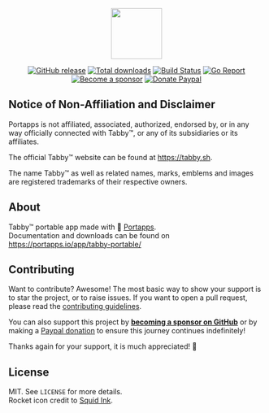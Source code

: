 <p align="center"><a href="https://portapps.io/app/tabby-portable/" target="_blank"><img width="100" src="https://github.com/portapps/tabby-portable/blob/master/res/papp.png"></a></p>

<p align="center">
  <a href="https://portapps.io/app/tabby-portable/#download"><img src="https://img.shields.io/github/release/portapps/tabby-portable.svg?style=flat-square" alt="GitHub release"></a>
  <a href="https://portapps.io/app/tabby-portable/#download"><img src="https://img.shields.io/github/downloads/portapps/tabby-portable/total.svg?style=flat-square" alt="Total downloads"></a>
  <a href="https://github.com/portapps/tabby-portable/actions?workflow=build"><img src="https://img.shields.io/github/actions/workflow/status/portapps/tabby-portable/build.yml?label=build&logo=github&style=flat-square" alt="Build Status"></a>
  <a href="https://goreportcard.com/report/github.com/portapps/tabby-portable"><img src="https://goreportcard.com/badge/github.com/portapps/tabby-portable?style=flat-square" alt="Go Report"></a>
  <br /><a href="https://github.com/sponsors/crazy-max"><img src="https://img.shields.io/badge/sponsor-crazy--max-181717.svg?logo=github&style=flat-square" alt="Become a sponsor"></a>
  <a href="https://www.paypal.me/crazyws"><img src="https://img.shields.io/badge/donate-paypal-00457c.svg?logo=paypal&style=flat-square" alt="Donate Paypal"></a>
</p>

## Notice of Non-Affiliation and Disclaimer

Portapps is not affiliated, associated, authorized, endorsed by, or in any way officially connected with Tabby™,
or any of its subsidiaries or its affiliates.

The official Tabby™ website can be found at https://tabby.sh.

The name Tabby™ as well as related names, marks, emblems and images are registered trademarks of their respective
owners.

## About

Tabby™ portable app made with 🚀 [Portapps](https://portapps.io).<br />
Documentation and downloads can be found on https://portapps.io/app/tabby-portable/

## Contributing

Want to contribute? Awesome! The most basic way to show your support is to star the project, or to raise issues. If
you want to open a pull request, please read the [contributing guidelines](https://portapps.io/doc/contribute/).

You can also support this project by [**becoming a sponsor on GitHub**](https://github.com/sponsors/crazy-max) or by
making a [Paypal donation](https://www.paypal.me/crazyws) to ensure this journey continues indefinitely!

Thanks again for your support, it is much appreciated! :pray:

## License

MIT. See `LICENSE` for more details.<br />
Rocket icon credit to [Squid Ink](http://thesquid.ink).
